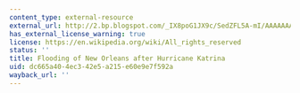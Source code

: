 ```yaml
---
content_type: external-resource
external_url: http://2.bp.blogspot.com/_IX8poG1JX9c/SedZFL5A-mI/AAAAAAAAAVY/WF8bDdOd_yw/s400/amazing_natural_disasters_photos_04.jpg
has_external_license_warning: true
license: https://en.wikipedia.org/wiki/All_rights_reserved
status: ''
title: Flooding of New Orleans after Hurricane Katrina
uid: dc665a40-4ec3-42e5-a215-e60e9e7f592a
wayback_url: ''
---
```

